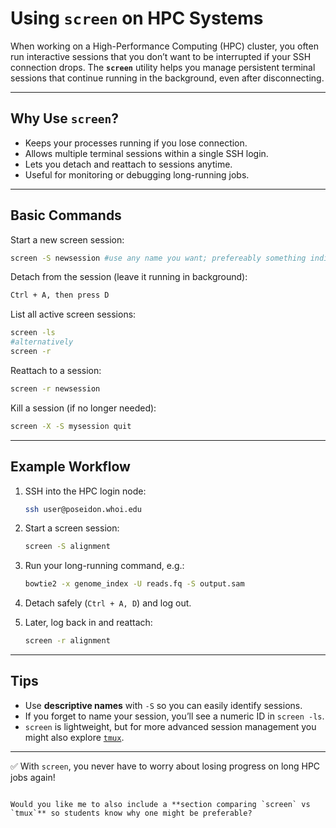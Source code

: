 
# Using `screen` on HPC Systems

When working on a High-Performance Computing (HPC) cluster, you often run interactive sessions that you don’t want to be interrupted if your SSH connection drops. The **`screen`** utility helps you manage persistent terminal sessions that continue running in the background, even after disconnecting.

---

## Why Use `screen`?

- Keeps your processes running if you lose connection.  
- Allows multiple terminal sessions within a single SSH login.  
- Lets you detach and reattach to sessions anytime.  
- Useful for monitoring or debugging long-running jobs.

---

## Basic Commands

Start a new screen session:
```bash
screen -S newsession #use any name you want; prefereably something indicative of the process you are running
````

Detach from the session (leave it running in background):

```bash
Ctrl + A, then press D
```

List all active screen sessions:

```bash
screen -ls
#alternatively
screen -r
```

Reattach to a session:

```bash
screen -r newsession
```

Kill a session (if no longer needed):

```bash
screen -X -S mysession quit
```

---

## Example Workflow

1. SSH into the HPC login node:

   ```bash
   ssh user@poseidon.whoi.edu
   ```

2. Start a screen session:

   ```bash
   screen -S alignment
   ```

3. Run your long-running command, e.g.:

   ```bash
   bowtie2 -x genome_index -U reads.fq -S output.sam
   ```

4. Detach safely (`Ctrl + A, D`) and log out.

5. Later, log back in and reattach:

   ```bash
   screen -r alignment
   ```

---

## Tips

* Use **descriptive names** with `-S` so you can easily identify sessions.
* If you forget to name your session, you’ll see a numeric ID in `screen -ls`.
* `screen` is lightweight, but for more advanced session management you might also explore [`tmux`](https://github.com/tmux/tmux).

---

✅ With `screen`, you never have to worry about losing progress on long HPC jobs again!

```

Would you like me to also include a **section comparing `screen` vs `tmux`** so students know why one might be preferable?
```
